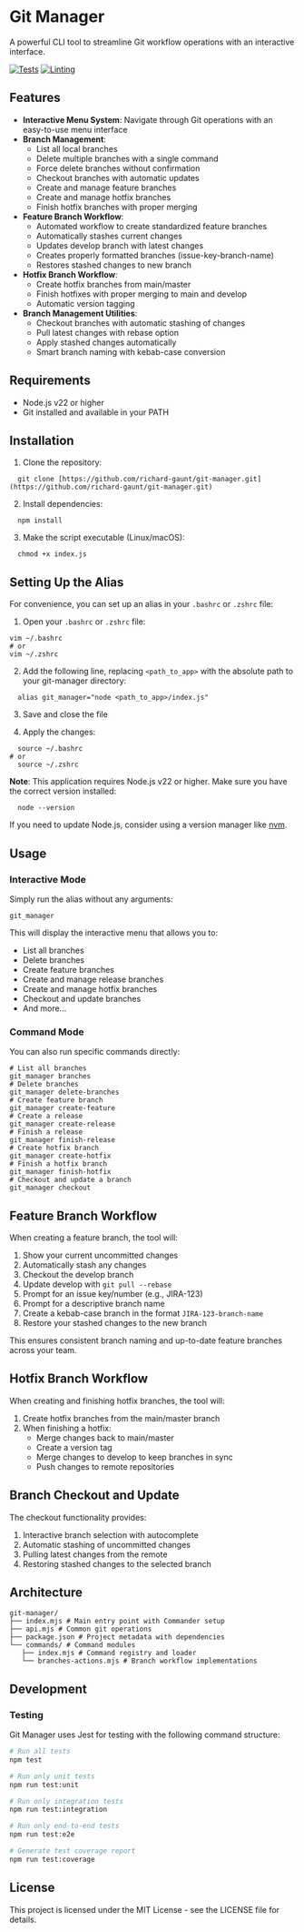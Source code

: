 # Git Manager

A powerful CLI tool to streamline Git workflow operations with an interactive interface.

[![Tests](https://github.com/richardgaunt/git-manager/actions/workflows/tests.yml/badge.svg)](https://github.com/richardgaunt/git-manager/actions/workflows/tests.yml)
[![Linting](https://github.com/richardgaunt/git-manager/actions/workflows/lint.yml/badge.svg)](https://github.com/richardgaunt/git-manager/actions/workflows/lint.yml)

## Features

- **Interactive Menu System**: Navigate through Git operations with an easy-to-use menu interface
- **Branch Management**:
  - List all local branches
  - Delete multiple branches with a single command
  - Force delete branches without confirmation
  - Checkout branches with automatic updates
  - Create and manage feature branches
  - Create and manage hotfix branches
  - Finish hotfix branches with proper merging
- **Feature Branch Workflow**:
  - Automated workflow to create standardized feature branches
  - Automatically stashes current changes
  - Updates develop branch with latest changes
  - Creates properly formatted branches (issue-key-branch-name)
  - Restores stashed changes to new branch
- **Hotfix Branch Workflow**:
  - Create hotfix branches from main/master
  - Finish hotfixes with proper merging to main and develop
  - Automatic version tagging
- **Branch Management Utilities**:
  - Checkout branches with automatic stashing of changes
  - Pull latest changes with rebase option
  - Apply stashed changes automatically
  - Smart branch naming with kebab-case conversion

## Requirements

- Node.js v22 or higher
- Git installed and available in your PATH

## Installation

1. Clone the repository:
```shell
  git clone [https://github.com/richard-gaunt/git-manager.git](https://github.com/richard-gaunt/git-manager.git)
```

2. Install dependencies:
```shell
  npm install
``` 

3. Make the script executable (Linux/macOS):
```shell
  chmod +x index.js
``` 

## Setting Up the Alias

For convenience, you can set up an alias in your `.bashrc` or `.zshrc` file:

1. Open your `.bashrc` or `.zshrc` file:
```shell
vim ~/.bashrc
# or
vim ~/.zshrc
``` 

2. Add the following line, replacing `<path_to_app>` with the absolute path to your git-manager directory:
```shell
  alias git_manager="node <path_to_app>/index.js"
``` 

3. Save and close the file

4. Apply the changes:
```shell
  source ~/.bashrc
# or
  source ~/.zshrc
``` 

**Note**: This application requires Node.js v22 or higher. Make sure you have the correct version installed:
```shell
  node --version
``` 

If you need to update Node.js, consider using a version manager like [nvm](https://github.com/nvm-sh/nvm).

## Usage

### Interactive Mode

Simply run the alias without any arguments:
```shell
git_manager
``` 

This will display the interactive menu that allows you to:
- List all branches
- Delete branches
- Create feature branches
- Create and manage release branches
- Create and manage hotfix branches
- Checkout and update branches
- And more...

### Command Mode

You can also run specific commands directly:
```shell
# List all branches
git_manager branches
# Delete branches
git_manager delete-branches
# Create feature branch
git_manager create-feature
# Create a release
git_manager create-release
# Finish a release
git_manager finish-release
# Create hotfix branch
git_manager create-hotfix
# Finish a hotfix branch
git_manager finish-hotfix
# Checkout and update a branch
git_manager checkout
``` 

## Feature Branch Workflow

When creating a feature branch, the tool will:

1. Show your current uncommitted changes
2. Automatically stash any changes
3. Checkout the develop branch
4. Update develop with `git pull --rebase`
5. Prompt for an issue key/number (e.g., JIRA-123)
6. Prompt for a descriptive branch name
7. Create a kebab-case branch in the format `JIRA-123-branch-name`
8. Restore your stashed changes to the new branch

This ensures consistent branch naming and up-to-date feature branches across your team.

## Hotfix Branch Workflow

When creating and finishing hotfix branches, the tool will:

1. Create hotfix branches from the main/master branch
2. When finishing a hotfix:
   - Merge changes back to main/master
   - Create a version tag
   - Merge changes to develop to keep branches in sync
   - Push changes to remote repositories

## Branch Checkout and Update

The checkout functionality provides:

1. Interactive branch selection with autocomplete
2. Automatic stashing of uncommitted changes
3. Pulling latest changes from the remote
4. Restoring stashed changes to the selected branch

## Architecture
```
git-manager/ 
├── index.mjs # Main entry point with Commander setup 
├── api.mjs # Common git operations 
├── package.json # Project metadata with dependencies 
└── commands/ # Command modules 
   ├── index.mjs # Command registry and loader 
   └── branches-actions.mjs # Branch workflow implementations
``` 

## Development

### Testing

Git Manager uses Jest for testing with the following command structure:

```bash
# Run all tests
npm test

# Run only unit tests
npm run test:unit

# Run only integration tests
npm run test:integration

# Run only end-to-end tests
npm run test:e2e

# Generate test coverage report
npm run test:coverage
```

## License

This project is licensed under the MIT License - see the LICENSE file for details.